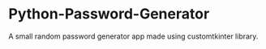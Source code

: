 # Python-Password-Generator
A small random password generator app made using customtkinter library.
